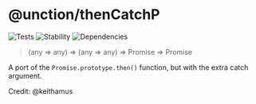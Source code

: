 # @unction/thenCatchP


![Tests][BADGE_TRAVIS]
![Stability][BADGE_STABILITY]
![Dependencies][BADGE_DEPENDENCY]

> (any => any) => (any => any) => Promise<any> =>  Promise<any>

A port of the `Promise.prototype.then()` function, but with the extra catch argument.

Credit: @keithamus

[BADGE_TRAVIS]: https://img.shields.io/travis/unctionjs/thenCatchP.svg?maxAge=2592000&style=flat-square

[BADGE_STABILITY]: https://img.shields.io/badge/stability-strong-green.svg?maxAge=2592000&style=flat-square
[BADGE_DEPENDENCY]: https://img.shields.io/david/unctionjs/thenCatchP.svg?maxAge=2592000&style=flat-square
